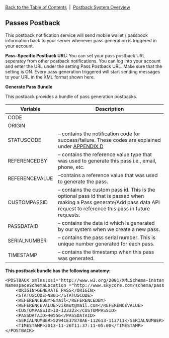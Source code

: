 <a href="/1.3/README.md">Back to the Table of Contents</a>&nbsp;&nbsp;|&nbsp;&nbsp;<a href="/1.3/CONTENTS/POSTBACKS/POSTBACK_SYSTEM_OVERVIEW.md">Postback System Overview</a>
<h2>Passes Postback</h2>

This postback notification service will send mobile wallet / passbook information back to your server whenever pass generation is triggered in your account.

<strong>Pass-Specific Postback URL:</strong>
You can set your pass postback URL seperatey from other postback notifications. You can log into your account and enter the URL under the setting Pass Postback URL. Make sure that the setting is ON. Every pass generation triggered will start sending messages to your URL in the XML format shown here.

<a name="PassGen"><strong>Generate Pass Bundle</strong></a>

This postback provides a bundle of pass generation postbacks.


| Variable | Description |
| -------- | ----------- |
| CODE | |
| ORIGIN | |
| STATUSCODE |  &#8211; contains the notification code for success/failure. These codes are explained under <a href="/1.3/CONTENTS/APPENDIX/APPENDIX_D.md">APPENDIX D</a> |
| REFERENCEDBY |  &#8211; contains the reference value type that was used to generate this pass i.e., email, phone, etc. |
| REFERENCEVALUE | &#8211;contains a reference value that was used to generate the pass. |
| CUSTOMPASSID | &#8211; contains the custom pass id. This is the optional pass id that is passed when making a Pass generate/Add pass data API request to reference this pass in future requests. |
| PASSDATAID | &#8211; contains the data id which is generated by our system when we create a new pass. |
| SERIALNUMBER | &#8211; contains the pass serial number. This is unique number generated for each pass. |
| TIMESTAMP | &#8211; contains the timestamp when this pass was generated. |

<strong><p>This postback bundle has the following anatomy:</p></strong>
<pre>
&lt;POSTBACK xmlns:xsi="http://www.w3.org/2001/XMLSchema-instance" xsi:no
NamespaceSchemaLocation ="http://www.skycore.com/schema/pass-postback.xsd"&gt;
    &lt;ORIGIN&gt;GENERATE_PASS&lt;/ORIGIN&gt;
    &lt;STATUSCODE&gt;N801&lt;/STATUSCODE&gt;
    &lt;REFERENCEDBY&gt;Email&lt;/REFERENCEDBY&gt;
    &lt;REFERENCEVALUE&gt;vikmut@mail.com&lt;/REFERENCEVALUE&gt;
    &lt;CUSTOMPASSID&gt;ID-123323&lt;/CUSTOMPASSID&gt;
    &lt;PASSDATAID&gt;40556&lt;/PASSDATAID&gt;
    &lt;SERIALNUMBER&gt;5294CE37878AE-112613-113711&lt;/SERIALNUMBER&gt;
    &lt;TIMESTAMP&gt;2013-11-26T11:37:11-05:00&lt;/TIMESTAMP&gt;
&lt;/POSTBACK&gt;
</pre>
